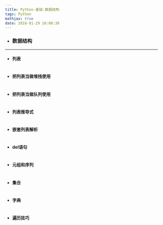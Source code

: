 ```yaml
---
title: Python-基础-数据结构
tags: Python
mathjax: true
date: 2018-01-29 10:08:38
---
```

- ### 数据结构

---
- #### 列表 
~~~

~~~

- #### 把列表当做堆栈使用
~~~

~~~
- #### 把列表当做队列使用
~~~

~~~
- #### 列表推导式
~~~

~~~
- #### 嵌套列表解析
~~~

~~~
- #### del语句
~~~

~~~
- #### 元组和序列
~~~

~~~
- #### 集合
~~~

~~~
- #### 字典
~~~

~~~
- #### 遍历技巧
~~~

~~~

